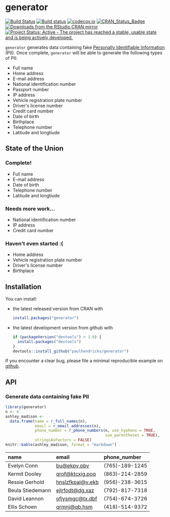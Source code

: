 <!-- README.md is generated from README.Rmd. Please edit that file -->
generator
=========

[![Build Status](https://travis-ci.org/paulhendricks/generator.png?branch=master)](https://travis-ci.org/paulhendricks/generator) [![Build status](https://ci.appveyor.com/api/projects/status/c5vv1efvrsynt4js/branch/master?svg=true)](https://ci.appveyor.com/project/paulhendricks/generator/branch/master) [![codecov.io](http://codecov.io/github/paulhendricks/generator/coverage.svg?branch=master)](http://codecov.io/github/paulhendricks/generator?branch=master) [![CRAN\_Status\_Badge](http://www.r-pkg.org/badges/version/generator)](http://cran.r-project.org/package=generator) [![Downloads from the RStudio CRAN mirror](http://cranlogs.r-pkg.org/badges/generator)](http://cran.rstudio.com/package=generator) [![Project Status: Active - The project has reached a stable, usable state and is being actively developed.](http://www.repostatus.org/badges/0.1.0/active.svg)](http://www.repostatus.org/#active)

`generator` generates data containing fake [Personally Identifiable Information](https://en.wikipedia.org/wiki/Personally_identifiable_information) (PII). Once complete, `generator` will be able to generate the following types of PII:

-   Full name
-   Home address
-   E-mail address
-   National identification number
-   Passport number
-   IP address
-   Vehicle registration plate number
-   Driver's license number
-   Credit card number
-   Date of birth
-   Birthplace
-   Telephone number
-   Latitude and longtiude

State of the Union
------------------

### Complete!

-   Full name
-   E-mail address
-   Date of birth
-   Telephone number
-   Latitude and longtiude

### Needs more work...

-   National identification number
-   IP address
-   Credit card number

### Haven't even started :(

-   Home address
-   Vehicle registration plate number
-   Driver's license number
-   Birthplace

Installation
------------

You can install:

-   the latest released version from CRAN with

    ``` r
    install.packages("generator")
    ```

-   the latest development version from github with

    ``` r
    if (packageVersion("devtools") < 1.6) {
      install.packages("devtools")
    }
    devtools::install_github("paulhendricks/generator")
    ```

If you encounter a clear bug, please file a minimal reproducible example on [github](https://github.com/paulhendricks/generator/issues).

API
---

### Generate data containing fake PII

``` r
library(generator)
n <- 6
ashley_madison <- 
  data.frame(name = r_full_names(n), 
             email = r_email_addresses(n), 
             phone_number = r_phone_numbers(n, use_hyphens = TRUE, 
                                            use_parentheses = TRUE), 
             stringsAsFactors = FALSE)
knitr::kable(ashley_madison, format = "markdown")
```

| name             | email              | phone\_number  |
|:-----------------|:-------------------|:---------------|
| Evelyn Conn      | <bu@ekpy.pbv>      | (765)-189-1245 |
| Kermit Dooley    | <qrof@ktcxig.poq>  | (863)-214-2859 |
| Ressie Gerhold   | <hnslzfkpai@v.ekb> | (956)-238-3615 |
| Beula Stiedemann | <ejlrfodt@dg.xaz>  | (792)-817-7318 |
| David Leannon    | <ofjysmgc@tx.dbf>  | (754)-674-3726 |
| Ellis Schoen     | <qrmnj@qb.hsm>     | (418)-514-9372 |
